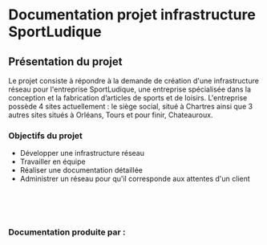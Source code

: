 # Documentation projet infrastructure SportLudique
## Présentation du projet
Le projet consiste à répondre à la demande de création d'une infrastructure réseau pour l'entreprise SportLudique, une entreprise spécialisée dans la conception et la fabrication d’articles de sports et de loisirs. L'entreprise possède 4 sites actuellement : le siège social, situé à Chartres ainsi que 3 autres sites situés à Orléans, Tours et pour finir, Chateauroux. 

### Objectifs du projet 

* Développer une infrastructure réseau
* Travailler en équipe 
* Réaliser une documentation détaillée
* Administrer un réseau pour qu'il corresponde aux attentes d'un client



</br></br></br>

### Documentation produite par :
<style>
    .badge-container {
        display: inline-block;
    }
</style>

<div class="badge-base LI-profile-badge badge-container" data-locale="fr_FR" data-size="medium" data-theme="light" data-type="VERTICAL" data-vanity="thibault-trouillet-76338524b" data-version="v1"></div>

<div class="badge-base LI-profile-badge badge-container" data-locale="fr_FR" data-size="medium" data-theme="light" data-type="VERTICAL" data-vanity="raphaël-hirsch-4a644624b" data-version="v1"></div>

<div class="badge-base LI-profile-badge badge-container" data-locale="fr_FR" data-size="medium" data-theme="dark" data-type="VERTICAL" data-vanity="bryan-boulay-0b000b24b" data-version="v1"><a class="badge-base__link LI-simple-link" href="https://fr.linkedin.com/in/bryan-boulay-0b000b24b?trk=profile-badge"></a></div>
              


<script src="https://platform.linkedin.com/badges/js/profile.js" async defer type="text/javascript"></script>